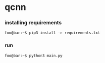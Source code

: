 # qcnn

### installing requirements
```console
foo@bar:~$ pip3 install -r requirements.txt
```
### run
```console
foo@bar:~$ python3 main.py
```
